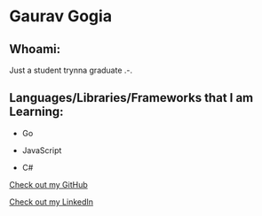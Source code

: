 # Gaurav Gogia

## Whoami:
Just a student trynna graduate .-.



## Languages/Libraries/Frameworks that I am Learning:

- Go
- JavaScript

- C#


[Check out my GitHub](https://github.com/DesmondANIMUS)

[Check out my LinkedIn](https://www.linkedin.com/in/desmondanimus/)
